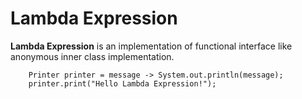 # Lambda Expression
**Lambda Expression** is an implementation of functional interface like anonymous inner class implementation.

        Printer printer = message -> System.out.println(message);
        printer.print("Hello Lambda Expression!");

